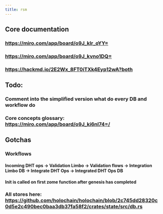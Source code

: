 ```yaml
---
title: rsm
---
```


## Core documentation
### https://miro.com/app/board/o9J_klr_oYY=
### https://miro.com/app/board/o9J_kvno1DQ=
### https://hackmd.io/2E2Wx_8FT0iTXk4Eyp12wA?both
## Todo:
### Comment into the simplified version what do every DB and workflow do
### Core concepts glossary: https://miro.com/app/board/o9J_ki6nl74=/
## Gotchas
### Workflows
#### Incoming DHT ops -> Validation Limbo -> Validation flows -> Integration Limbo DB -> Integrate DHT Ops -> Integrated DHT Ops DB
#### Init is called on first zome function after genesis has completed
### All stores here: https://github.com/holochain/holochain/blob/2c745dd28320c0d5e2c490bec0baa3db37fa58f2/crates/state/src/db.rs
###
